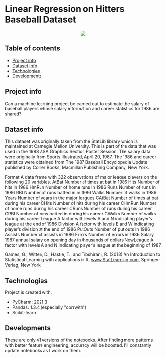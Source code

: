 # Linear Regression on Hitters Baseball Dataset 

<p align="center">
	<img src=" https://metshotcorner.com/wp-content/uploads/2016/05/2016.05.25.jpg  " />

</p>

## Table of contents
* [Project info](#project-info)
* [Dataset info](#dataset-info)
* [Technologies](#technologies)
* [Developments](#developments)

## Project info
Can a machine learning project be carried out to estimate the salary of baseball players whose salary information and career statistics for 1986 are shared?

## Dataset info

This dataset was originally taken from the StatLib library which is maintained at Carnegie Mellon University. This is part of the data that was used in the 1988 ASA Graphics Section Poster Session. The salary data were originally from Sports Illustrated, April 20, 1987. The 1986 and career statistics were obtained from The 1987 Baseball Encyclopedia Update published by Collier Books, Macmillan Publishing Company, New York.

Format
A data frame with 322 observations of major league players on the following 20 variables.
AtBat Number of times at bat in 1986
Hits Number of hits in 1986
HmRun Number of home runs in 1986
Runs Number of runs in 1986
RBI Number of runs batted in in 1986
Walks Number of walks in 1986
Years Number of years in the major leagues
CAtBat Number of times at bat during his career
CHits Number of hits during his career
CHmRun Number of home runs during his career
CRuns Number of runs during his career
CRBI Number of runs batted in during his career
CWalks Number of walks during his career
League A factor with levels A and N indicating player’s league at the end of 1986
Division A factor with levels E and W indicating player’s division at the end of 1986
PutOuts Number of put outs in 1986
Assists Number of assists in 1986
Errors Number of errors in 1986
Salary 1987 annual salary on opening day in thousands of dollars
NewLeague A factor with levels A and N indicating player’s league at the beginning of 1987

Games, G., Witten, D., Hastie, T., and Tibshirani, R. (2013) An Introduction to Statistical Learning with applications in R, www.StatLearning.com, Springer-Verlag, New York.

## Technologies
Project is created with:
* PyCharm: 2021.3 
* Pandas: 1.3.4 (especially "corrwith")
* Scikit-learn

## Developments 
These are only v1 versions of the notebooks. After finding more patterns with better feature engineering, accuracy will be boosted. I'll constantly update notebooks as I work on them.





